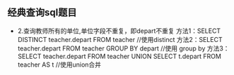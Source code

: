 经典查询sql题目 	
---
* 2.查询教师所有的单位,单位字段不重复，即depart不重复 
		方法1：SELECT DISTINCT teacher.depart FROM  teacher  //使用distinct 
		方法2：SELECT teacher.depart FROM teacher GROUP BY depart //使用 group by 
		方法3：SELECT   teacher.depart  FROM teacher UNION SELECT t.depart FROM teacher AS t  //使用union合并 
	


